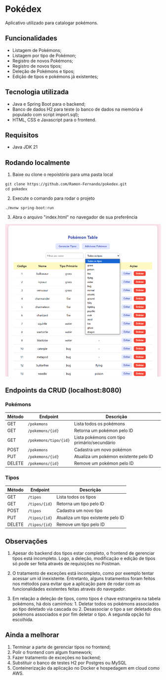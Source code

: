 
# Pokédex

Aplicativo utilizado para catalogar pokémons.


## Funcionalidades

- Listagem de Pokémons;
- Listagem por tipo de Pokémon;
- Registro de novos Pokémons;
- Registro de novos tipos;
- Deleção de Pokémons e tipos;
- Edição de tipos e pokémons já existentes;
## Tecnologia utilizada

- Java e Spring Boot para o backend;
- Banco de dados H2 para teste (o banco de dados na memória é populado com script import.sql);
- HTML, CSS e Javascript para o frontend.
## Requisitos

- Java JDK 21
## Rodando localmente

1. Baixe ou clone o repoistório para uma pasta local

```
git clone https://github.com/Ramon-Fernando/pokedex.git
cd pokedex
```
2. Execute o comando para rodar o projeto
```
./mvnw spring-boot:run
```

3. Abra o arquivo "index.html" no navegador de sua preferência

![Site da Pokedex](ilustracaopokedex.png)

## Endpoints da CRUD (localhost:8080)

### Pokémons 

| Método  | Endpoint                  | Descrição                                    |
|---------|---------------------------|-----------------------------------------------|
| GET     | `/pokemons`               | Lista todos os pokémons                       |
| GET     | `/pokemons/{id}`          | Retorna um pokémon pelo ID                    |
| GET     | `/pokemons/tipo/{id}`     | Lista pokémons com tipo primário/secundário   |
| POST    | `/pokemons`               | Cadastra um novo pokémon                      |
| PUT     | `/pokemons/{id}`          | Atualiza um pokémon existente pelo ID         |
| DELETE  | `/pokemons/{id}`          | Remove um pokémon pelo ID                     |

### Tipos

| Método  | Endpoint         | Descrição                              |
|---------|------------------|-----------------------------------------|
| GET     | `/tipos`         | Lista todos os tipos                    |
| GET     | `/tipos/{id}`    | Retorna um tipo pelo ID                 |
| POST    | `/tipos`         | Cadastra um novo tipo                   |
| PUT     | `/tipos/{id}`    | Atualiza um tipo existente pelo ID      |
| DELETE  | `/tipos/{id}`    | Remove um tipo pelo ID                  |

## Observações

1. Apesar do backend dos tipos estar completo, o frontend de gerenciar tipos está incompleto. Logo, a deleção, modificação e edição de tipos só pode ser feita através de requisições no Postman.

2. O tratamento de exceções está incompleto, como por exemplo tentar acessar um id inexistente. Entretanto, alguns tratamentos foram feitos nos métodos para evitar que a aplicação pare de rodar com as funcionalidades existentes feitas através do navegador.

3. Em relação a deleção de tipos, como tipos é chave estrangeira na tabela pokémons, há dois caminhos: 1. Deletar todos os pokémons associados ao tipo deletado via cascada ou 2. Desassociar o tipo a ser deletado dos pokémons associados e por fim deletar o tipo. A segunda opção foi escolhida.

## Ainda a melhorar

1. Terminar a parte de gerenciar tipos no frontend;
2. Polir o frontend com algum framework;
3. Fazer tratamento de exceções no backend;
4. Substituir o banco de testes H2 por Postgres ou MySQL
5. Conteinerização da aplicação no Docker e hospedagem em cloud como AWS.

